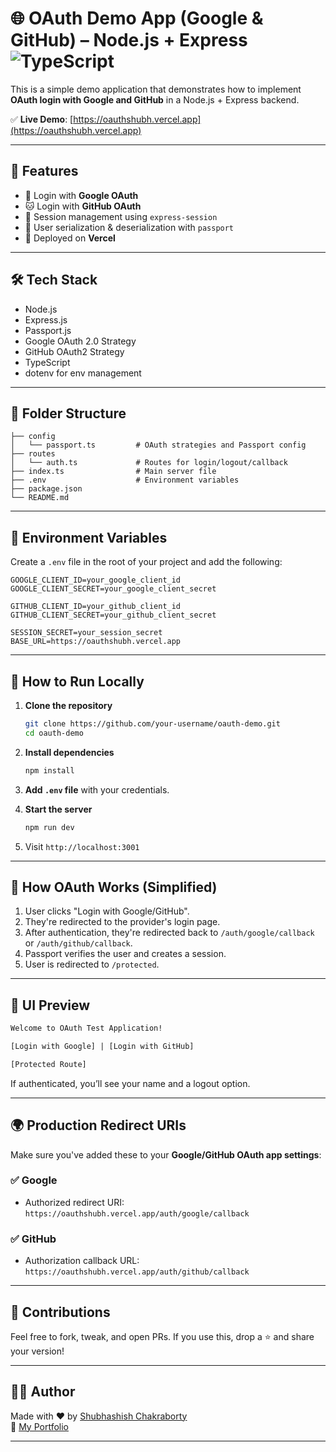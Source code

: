 # 🌐 OAuth Demo App (Google & GitHub) – Node.js + Express ![TypeScript](https://img.shields.io/badge/TypeScript-007ACC?style=for-the-badge&logo=typescript&logoColor=white)


This is a simple demo application that demonstrates how to implement **OAuth login with Google and GitHub** in a Node.js + Express backend.

✅ **Live Demo**: [https://oauthshubh.vercel.app](https://oauthshubh.vercel.app)

---

## 📌 Features

- 🔐 Login with **Google OAuth**
- 🐱 Login with **GitHub OAuth**
- 💾 Session management using `express-session`
- 👤 User serialization & deserialization with `passport`
- 🚀 Deployed on **Vercel**

---

## 🛠️ Tech Stack

- Node.js
- Express.js
- Passport.js
- Google OAuth 2.0 Strategy
- GitHub OAuth2 Strategy
- TypeScript
- dotenv for env management

---

## 📁 Folder Structure

```
├── config
│   └── passport.ts         # OAuth strategies and Passport config
├── routes
│   └── auth.ts             # Routes for login/logout/callback
├── index.ts                # Main server file
├── .env                    # Environment variables
├── package.json
└── README.md
```

---

## 🔐 Environment Variables

Create a `.env` file in the root of your project and add the following:

```env
GOOGLE_CLIENT_ID=your_google_client_id
GOOGLE_CLIENT_SECRET=your_google_client_secret

GITHUB_CLIENT_ID=your_github_client_id
GITHUB_CLIENT_SECRET=your_github_client_secret

SESSION_SECRET=your_session_secret
BASE_URL=https://oauthshubh.vercel.app
```

---

## 🚀 How to Run Locally

1. **Clone the repository**  
   ```bash
   git clone https://github.com/your-username/oauth-demo.git
   cd oauth-demo
   ```

2. **Install dependencies**  
   ```bash
   npm install
   ```

3. **Add `.env` file** with your credentials.

4. **Start the server**  
   ```bash
   npm run dev
   ```

5. Visit `http://localhost:3001`

---

## 🔑 How OAuth Works (Simplified)

1. User clicks "Login with Google/GitHub".
2. They're redirected to the provider's login page.
3. After authentication, they're redirected back to `/auth/google/callback` or `/auth/github/callback`.
4. Passport verifies the user and creates a session.
5. User is redirected to `/protected`.

---

## 📸 UI Preview

```html
Welcome to OAuth Test Application!

[Login with Google] | [Login with GitHub]

[Protected Route]
```

If authenticated, you’ll see your name and a logout option.

---

## 🌍 Production Redirect URIs

Make sure you've added these to your **Google/GitHub OAuth app settings**:

### ✅ Google

- Authorized redirect URI:  
  `https://oauthshubh.vercel.app/auth/google/callback`

### ✅ GitHub

- Authorization callback URL:  
  `https://oauthshubh.vercel.app/auth/github/callback`

---

## 🤝 Contributions

Feel free to fork, tweak, and open PRs. If you use this, drop a ⭐ and share your version!

---

## 🧑‍💻 Author

Made with ❤️ by [Shubhashish Chakraborty](https://github.com/Shubhashish-Chakraborty)  
🔗 [My Portfolio](https://imshubh.site)

---
